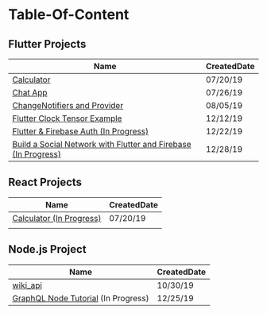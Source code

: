 # Table-Of-Content

## Flutter Projects
| Name                                                                                                  | CreatedDate |
|-------------------------------------------------------------------------------------------------------|-------------|
| [Calculator](https://github.com/caestrada/Flutter-Calculator)                                         | 07/20/19    |
| [Chat App](https://github.com/caestrada/Flutter-Chat-App)                                             | 07/26/19    |
| [ChangeNotifiers and Provider](https://github.com/caestrada/Flutter-ChangeNotifiers-and-Provider)     | 08/05/19    |
| [Flutter Clock Tensor Example](https://github.com/caestrada/Clock-Contest-Tensor-Example)             | 12/12/19    |
| [Flutter & Firebase Auth (In Progress)](https://github.com/caestrada/Flutter-Firebase-Auth)           | 12/22/19    |
| [Build a Social Network with Flutter and Firebase (In Progress)]()           | 12/28/19    |

## React Projects
| Name                                                                      | CreatedDate |
|---------------------------------------------------------------------------|-------------|
| [Calculator (In Progress)](https://github.com/caestrada/React-Calculator) | 07/20/19    |
|                                                                           |             |

## Node.js Project
| Name                                              | CreatedDate |
|---------------------------------------------------|-------------|
| [wiki_api](https://github.com/caestrada/wiki_api) | 10/30/19    |
| [GraphQL Node Tutorial](https://www.howtographql.com/graphql-js/0-introduction/) (In Progress) | 12/25/19  |
